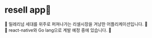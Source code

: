 # resell app📱
💎 밀레리넘 세대를 위주로 퍼져나가는 리셀시장을 겨냥한 어플리케이션입니다. 💎<br>
💎 react-native와 Go lang으로 계발 예정 중에 있습니다. 💎<br>

